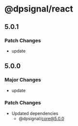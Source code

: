 # @dpsignal/react

## 5.0.1

### Patch Changes

- update

## 5.0.0

### Major Changes

- update

### Patch Changes

- Updated dependencies
  - @dpsignal/core@5.0.0
